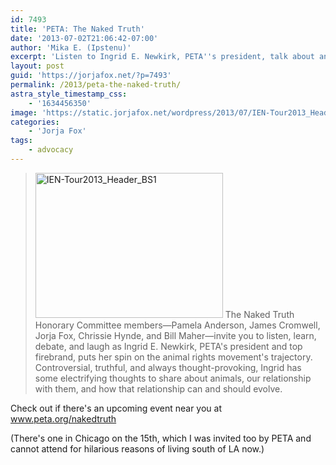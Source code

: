 ```yaml
---
id: 7493
title: 'PETA: The Naked Truth'
date: '2013-07-02T21:06:42-07:00'
author: 'Mika E. (Ipstenu)'
excerpt: 'Listen to Ingrid E. Newkirk, PETA''s president, talk about animal rights.'
layout: post
guid: 'https://jorjafox.net/?p=7493'
permalink: /2013/peta-the-naked-truth/
astra_style_timestamp_css:
    - '1634456350'
image: 'https://static.jorjafox.net/wordpress/2013/07/IEN-Tour2013_Header_BS1.jpg'
categories:
    - 'Jorja Fox'
tags:
    - advocacy
---
```


<blockquote><a href="//static.jorjafox.net/wordpress/2013/07/IEN-Tour2013_Header_BS1.jpg"><img class="alignright size-medium wp-image-7494" alt="IEN-Tour2013_Header_BS1" src="//static.jorjafox.net/wordpress/2013/07/IEN-Tour2013_Header_BS1-300x232.jpg" width="300" height="232" /></a> The Naked Truth Honorary Committee members—Pamela Anderson, James Cromwell, Jorja Fox, Chrissie Hynde, and Bill Maher—invite you to listen, learn, debate, and laugh as Ingrid E. Newkirk, PETA's president and top firebrand, puts her spin on the animal rights movement's trajectory. Controversial, truthful, and always thought-provoking, Ingrid has some electrifying thoughts to share about animals, our relationship with them, and how that relationship can and should evolve.</blockquote>
Check out if there's an upcoming event near you at <a href="http://www.peta.org/nakedtruth">www.peta.org/nakedtruth</a>

(There's one in Chicago on the 15th, which I was invited too by PETA and cannot attend for hilarious reasons of living south of LA now.)